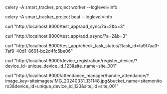 celery -A smart_tracker_project worker --loglevel=info

celery -A smart_tracker_project beat --loglevel=info


curl "http://localhost:8000/test_app/add_sync/?a=2&b=3"

curl "http://localhost:8000/test_app/add_async/?a=2&b=3"

curl "http://localhost:8000/test_app/check_task_status/?task_id=fa9f7aa3-7af9-40d1-8691-bc2d4fc5be06"


curl "http://localhost:8000/device_registration/register_device/?device_id=unique_device_id_123&site_name=site_001"



curl "http://localhost:8000/attendance_manager/handle_attendance/?image_key=siteimages/IMG_20240331_131148.jpg&bucket_name=sitemonitors3&device_id=unique_device_id_123&site_id=site_001"
